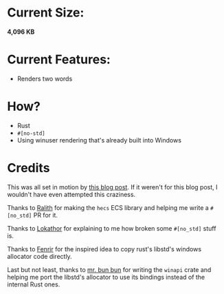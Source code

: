# Current Size:
**4,096 KB**

# Current Features:
- Renders two words

# How?
- Rust
- `#[no-std]`
- Using winuser rendering that's already built into Windows

# Credits
This was all set in motion by [this blog post](https://www.codeslow.com/2019/12/tiny-windows-executable-in-rust.html).
If it weren't for this blog post, I wouldn't have even attempted this craziness.

Thanks to [Ralith](https://github.com/Ralith) for making the `hecs` ECS library and helping me write a `#[no_std]` PR for it.

Thanks to [Lokathor](https://github.com/Lokathor) for explaining to me how broken some `#[no_std]` stuff is.

Thanks to [Fenrir](https://github.com/FenrirWolf) for the inspired idea to copy rust's libstd's windows allocator code directly.

Last but not least, thanks to [mr. bun bun](https://github.com/retep998) for writing the `winapi` crate
and helping me port the libstd's allocator to use its bindings instead of the internal Rust ones.
